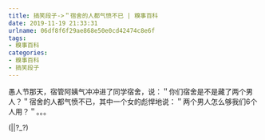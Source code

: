 ```yaml
---
title: 搞笑段子->＂宿舍的人都气愤不已 | 糗事百科
date: 2019-11-19 21:33:31
urlname: 06df8f6f29ae868e50e0cd42474c8e6f
tags: 
- 糗事百科
categories:
- 糗事百科
- 搞笑段子
---
```

愚人节那天，宿管阿姨气冲冲进了同学宿舍，说：＂你们宿舍是不是藏了两个男人？＂宿舍的人都气愤不已，其中一个女的彪悍地说：＂两个男人怎么够我们6个人用？＂。。。

(||?_?)


